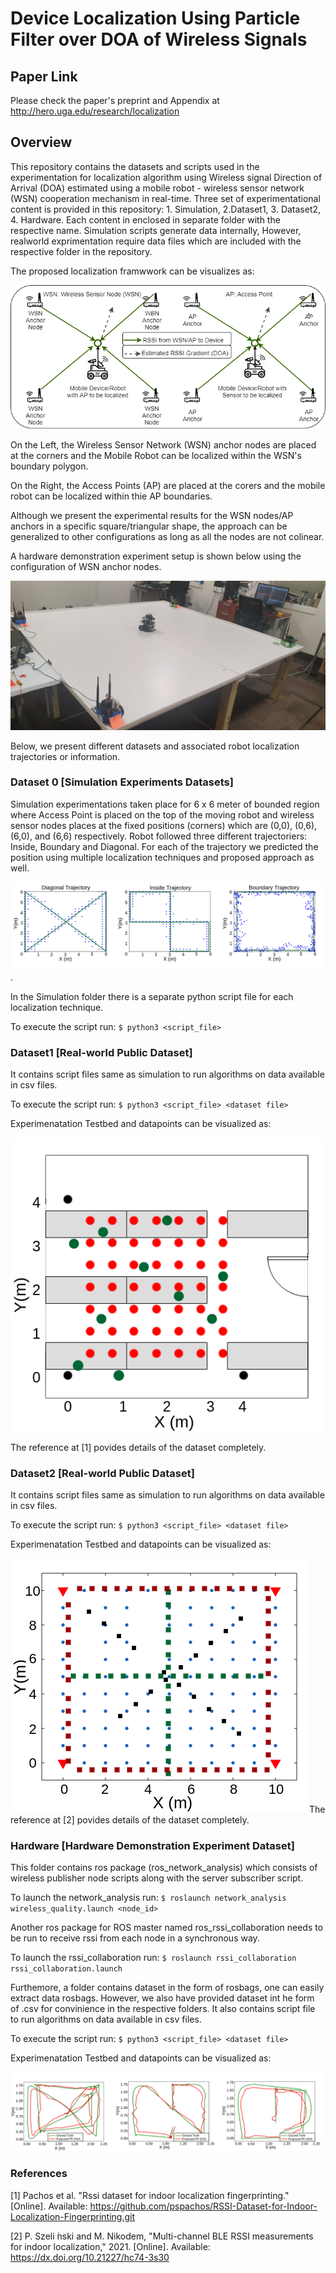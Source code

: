 # Device Localization Using Particle Filter over DOA of Wireless Signals

## Paper Link
Please check the paper's preprint and Appendix at http://hero.uga.edu/research/localization

## Overview
This repository contains the datasets and scripts used in the experimentation for localization algorithm using Wireless signal Direction of Arrival (DOA) estimated using a mobile robot - wireless sensor network (WSN) cooperation mechanism in real-time. Three set of experimentational content is provided in this repository: 1. Simulation, 2.Dataset1, 3. Dataset2, 4. Hardware. Each content in enclosed in separate folder with the respective name. Simulation scripts generate data internally, However, realworld exprimentation require data files which are included with the respective folder in the repository.

The proposed localization framwwork can be visualizes as: 

![Overview](/images/overview.png)

On the Left, the Wireless Sensor Network (WSN) anchor nodes are placed at the corners and the Mobile Robot can be localized within the WSN's boundary polygon. 

On the Right, the Access Points (AP) are placed at the corers and the mobile robot can be localized within thie AP boundaries.

Although we present the experimental results for the WSN nodes/AP anchors in a specific square/triangular shape, the approach can be generalized to other configurations as long as all the nodes are not colinear.

A hardware demonstration experiment setup is shown below using the configuration of WSN anchor nodes.

![Hardware Demo](/images/hardware_testbed.png)


Below, we present different datasets and associated robot localization trajectories or information.


### Dataset 0 [Simulation Experiments Datasets]

Simulation experimentations taken place for 6 x 6 meter of bounded region where Access Point is placed on the top of the moving robot and wireless sensor nodes places at the fixed positions (corners) which are (0,0), (0,6), (6,0), and (6,6) respectively. Robot followed three different trajectoriers: Inside, Boundary and Diagonal. For each of the trajectory we predicted the position using multiple localization techniques and proposed approach as well.

![Combined Trajectory](/images/combined_trajectories.png).

In the Simulation folder there is a separate python script file for each localization technique.

To execute the script run: `$ python3 <script_file>`

### Dataset1 [Real-world Public Dataset]

It contains script files same as simulation to run algorithms on data available in csv files.

To execute the script run: `$ python3 <script_file> <dataset file>`
 
Experimenatation Testbed and datapoints can be visualized as:

![dataset1](/images/dataset1.png)

The reference at [1] povides details of the dataset completely.
 
 ### Dataset2 [Real-world Public Dataset]

It contains script files same as simulation to run algorithms on data available in csv files.

To execute the script run: `$ python3 <script_file> <dataset file>`

Experimenatation Testbed and datapoints can be visualized as:

![dataset2](/images/dataset2.png)
The reference at [2] povides details of the dataset completely.

 ### Hardware [Hardware Demonstration Experiment Dataset]
 
This folder contains ros package (ros_network_analysis) which consists of wireless publisher node scripts along with the server subscriber script.

To launch the network_analysis run: `$ roslaunch network_analysis wireless_quality.launch <node_id>`

Another ros package for ROS master named ros_rssi_collaboration needs to be run to receive rssi from each node in a synchronous way.

To launch the rssi_collaboration run: `$ roslaunch rssi_collaboration rssi_collaboration.launch`

Furthemore, a folder contains dataset in the form of rosbags, one can easily extract data rosbags. However, we also have provided dataset int he form of .csv for convinience in the respective folders.
It also contains script file to run algorithms on data available in csv files.

To execute the script run: `$ python3 <script_file> <dataset file>`

Experimenatation Testbed and datapoints can be visualized as:

![trajectories](/hardware/trajectories/hardware_experiment_trajectory.png)

### References

[1] Pachos et al. "Rssi  dataset  for  indoor  localization  fingerprinting."  [Online]. Available: https://github.com/pspachos/RSSI-Dataset-for-Indoor-Localization-Fingerprinting.git

[2]  P.    Szeli ́nski    and    M.    Nikodem,    "Multi-channel    BLE    RSSI measurements for indoor localization," 2021. [Online]. Available: https://dx.doi.org/10.21227/hc74-3s30


